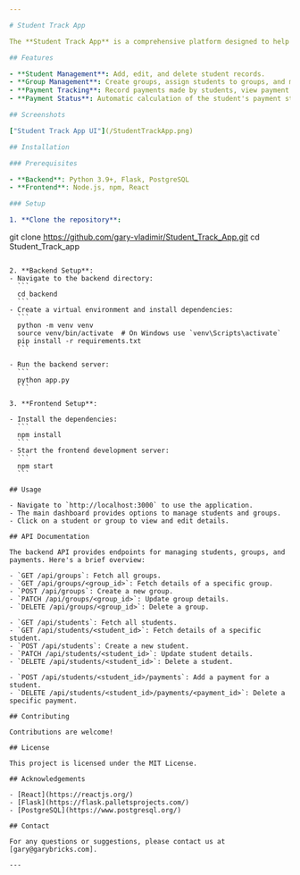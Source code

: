 ```yaml
---

# Student Track App

The **Student Track App** is a comprehensive platform designed to help administrators manage students and groups, track payments, and maintain student records efficiently. This open-source project provides an intuitive interface and easy-to-use functionalities for managing educational institutions' administrative tasks.

## Features

- **Student Management**: Add, edit, and delete student records.
- **Group Management**: Create groups, assign students to groups, and manage group details.
- **Payment Tracking**: Record payments made by students, view payment history, and track pending amounts.
- **Payment Status**: Automatic calculation of the student's payment status (PAID, PENDING, BEHIND).

## Screenshots

["Student Track App UI"](/StudentTrackApp.png)

## Installation

### Prerequisites

- **Backend**: Python 3.9+, Flask, PostgreSQL
- **Frontend**: Node.js, npm, React

### Setup

1. **Clone the repository**:
   ```
   git clone https://github.com/gary-vladimir/Student_Track_App.git
   cd Student_Track_app
   ```

2. **Backend Setup**:
   - Navigate to the backend directory:
     ```
     cd backend
     ```
   - Create a virtual environment and install dependencies:
     ```
     python -m venv venv
     source venv/bin/activate  # On Windows use `venv\Scripts\activate`
     pip install -r requirements.txt
     ```

   - Run the backend server:
     ```
     python app.py
     ```

3. **Frontend Setup**:

   - Install the dependencies:
     ```
     npm install
     ```
   - Start the frontend development server:
     ```
     npm start
     ```

## Usage

- Navigate to `http://localhost:3000` to use the application.
- The main dashboard provides options to manage students and groups.
- Click on a student or group to view and edit details.

## API Documentation

The backend API provides endpoints for managing students, groups, and payments. Here's a brief overview:

- `GET /api/groups`: Fetch all groups.
- `GET /api/groups/<group_id>`: Fetch details of a specific group.
- `POST /api/groups`: Create a new group.
- `PATCH /api/groups/<group_id>`: Update group details.
- `DELETE /api/groups/<group_id>`: Delete a group.

- `GET /api/students`: Fetch all students.
- `GET /api/students/<student_id>`: Fetch details of a specific student.
- `POST /api/students`: Create a new student.
- `PATCH /api/students/<student_id>`: Update student details.
- `DELETE /api/students/<student_id>`: Delete a student.

- `POST /api/students/<student_id>/payments`: Add a payment for a student.
- `DELETE /api/students/<student_id>/payments/<payment_id>`: Delete a specific payment.

## Contributing

Contributions are welcome!

## License

This project is licensed under the MIT License.

## Acknowledgements

- [React](https://reactjs.org/)
- [Flask](https://flask.palletsprojects.com/)
- [PostgreSQL](https://www.postgresql.org/)

## Contact

For any questions or suggestions, please contact us at [gary@garybricks.com].

---
```

